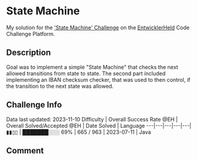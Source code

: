 # State Machine

My solution for the ['State Machine' Challenge](https://platform.entwicklerheld.de/challenge/state-machine?technology=Java) on the [EntwicklerHeld](https://platform.entwicklerheld.de/) Code Challenge Platform.

## Description
Goal was to implement a simple "State Machine" that checks the next allowed transitions from state to state. The second part included implementing an IBAN checksum checker, that was used to then control, if the transition to the next state was allowed.

## Challenge Info
Data last updated: 2023-11-10
Difficulty | Overall Success Rate @EH | Overall Solved/Accepted @EH | Date Solved | Language
---|---|---|---|---|
▮▮▯▯ | ███████░░░ 69% | 665 / 963 | 2023-07-11 | Java

## Comment

